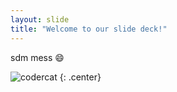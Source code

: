 ```yaml
---
layout: slide
title: "Welcome to our slide deck!"
---
```

sdm mess :smile:

![codercat](https://octodex.github.com/images/codercat.jpg)
{: .center}
